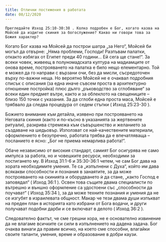 ```yaml
---
title: Отлични постижения в работата
date: 08/12/2020
---
```


`Прегледайте Изход 25:10-30:38 . Колко подробен е Бог, когато казва на Мойсей да издигне скиния за богослужение? Какво ни говори това за Божия характер?`

Когато Бог казва на Мойсей да построи шатра „за Него“, Мойсей би могъл да отвърне: „Няма проблеми, Господи! Разпъвам палатки, откакто избягах от Египет преди 40 години… Ей сега ще стане!“. За всеки човек, живеещ в полуномадската култура на мадиамците от онова време, построяването на палатка е било нещо елементарно. Той е можел да го направи с вързани очи, без да мисли, съсредоточен върху по-важни неща. Но вероятно Мойсей не е очаквал подробния списък с описания (за една иначе съвсем проста в архитектурно отношение постройка) плюс дълго „ръководство за сглобяване“ за всеки един предмет вътре, както и за облеклото на свещениците – близо 150 точки с указания. За да сглоби една проста маса, Мойсей е трябвало да следва процедура от седем стъпки ( Изход 25:23-30 ).

Божието внимание към детайла, изявено при построяването на Неговата скиния (както и по-късно в указанията за жертвените ритуали), разкрива стремежа към съвършенство и желанието за създаване на шедьовър. Използват се най-качествените материали, оформлението е безупречно, работата трябва да е впечатляваща – посланието е ясно: „Бог не приема немарлива работа!“.

Обаче независимо от високия стандарт, самият Бог осигурява не само импулса за работа, но и човешките ресурси, необходими за постигането му. В Изход 31:1-6 и 35:30-36:1 четем, че сам Бог дава на хората необходимите умения. Те са „изпълнени с Духа“, който им дава всякакви способности и познания в занаятите, за да може построяването на скинията и оборудването ѝ да стане, „както Господ е заповядал“ ( Изход 36:1 ). Освен това същите двама специалисти по вътрешно и външно оформление са удостоени със „способности да поучават“ ( Изход 35:34 ), за да може техните познания и умения да не се изгубят в израилевата общност. Макар че тези двама души изпъкват на преден план в историята като избрани от Бога водачи, и други получават подобни дарби и се включват в делото ( Изход 36:2 ).

Следователно фактът, че сме грешни хора, не е основателно извинение да не влагаме всичките си сили в изпълнението на дадена задача. Бог очаква винаги да правим всичко, на което сме способни, влагайки своите таланти, умения, време и образование в добри каузи.